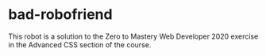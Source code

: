 # bad-robofriend

This robot is a solution to the Zero to Mastery Web Developer 2020 exercise in the Advanced CSS section of the course.
